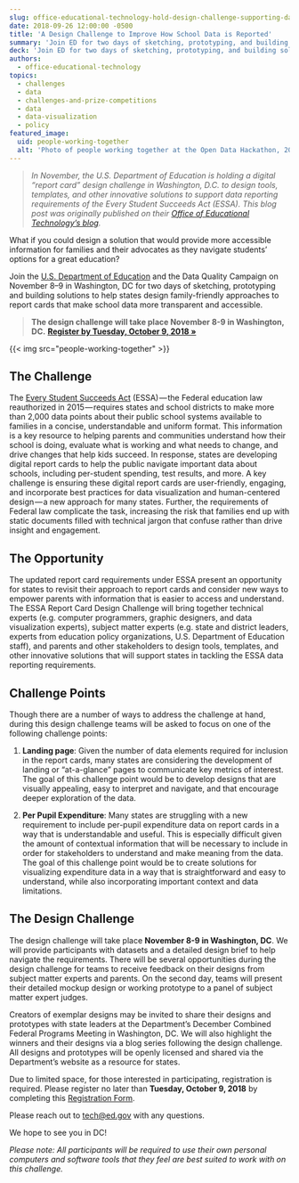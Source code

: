 ```yaml
---
slug: office-educational-technology-hold-design-challenge-supporting-data-reporting-requirements
date: 2018-09-26 12:00:00 -0500
title: 'A Design Challenge to Improve How School Data is Reported'
summary: 'Join ED for two days of sketching, prototyping, and building solutions to help states design family-friendly approaches to report cards that make school data more transparent and accessible.'
deck: 'Join ED for two days of sketching, prototyping, and building solutions to help states design family-friendly approaches to report cards that make school data more transparent and accessible.'
authors:
  - office-educational-technology
topics:
  - challenges
  - data
  - challenges-and-prize-competitions
  - data
  - data-visualization
  - policy
featured_image:
  uid: people-working-together
  alt: 'Photo of people working together at the Open Data Hackathon, 2016&#46;'
---
```


> _In November, the U.S. Department of Education is holding a digital “report card” design challenge in Washington, D.C. to design tools, templates, and other innovative solutions to support data reporting requirements of the Every Student Succeeds Act (ESSA). This blog post was originally published on their [Office of Educational Technology’s blog](https://medium.com/@OfficeofEdTech/design-challenge-2dd649e5b8b4)._

What if you could design a solution that would provide more accessible information for families and their advocates as they navigate students’ options for a great education?

Join the [U.S. Department of Education](https://www.ed.gov/) and the Data Quality Campaign on November 8–9 in Washington, DC for two days of sketching, prototyping and building solutions to help states design family-friendly approaches to report cards that make school data more transparent and accessible.

> **The design challenge will take place November 8-9 in Washington, DC.** [**Register by Tuesday, October 9, 2018 »**](https://docs.google.com/forms/d/e/1FAIpQLSdaM-aU2JRnpscva_zJdJtomnXrp7L9nc2tOnXzLcg85Q4dHQ/viewform)

{{< img src="people-working-together" >}}

## The Challenge

The [Every Student Succeeds Act](https://www.congress.gov/bill/114th-congress/senate-bill/1177) (ESSA) — the Federal education law reauthorized in 2015 — requires states and school districts to make more than 2,000 data points about their public school systems available to families in a concise, understandable and uniform format. This information is a key resource to helping parents and communities understand how their school is doing, evaluate what is working and what needs to change, and drive changes that help kids succeed. In response, states are developing digital report cards to help the public navigate important data about schools, including per-student spending, test results, and more. A key challenge is ensuring these digital report cards are user-friendly, engaging, and incorporate best practices for data visualization and human-centered design — a new approach for many states. Further, the requirements of Federal law complicate the task, increasing the risk that families end up with static documents filled with technical jargon that confuse rather than drive insight and engagement.

## The Opportunity

The updated report card requirements under ESSA present an opportunity for states to revisit their approach to report cards and consider new ways to empower parents with information that is easier to access and understand. The ESSA Report Card Design Challenge will bring together technical experts (e.g. computer programmers, graphic designers, and data visualization experts), subject matter experts (e.g. state and district leaders, experts from education policy organizations, U.S. Department of Education staff), and parents and other stakeholders to design tools, templates, and other innovative solutions that will support states in tackling the ESSA data reporting requirements.

## Challenge Points

Though there are a number of ways to address the challenge at hand, during this design challenge teams will be asked to focus on one of the following challenge points:

1. **Landing page**: Given the number of data elements required for inclusion in the report cards, many states are considering the development of landing or “at-a-glance” pages to communicate key metrics of interest. The goal of this challenge point would be to develop designs that are visually appealing, easy to interpret and navigate, and that encourage deeper exploration of the data.

2. **Per Pupil Expenditure**: Many states are struggling with a new requirement to include per-pupil expenditure data on report cards in a way that is understandable and useful. This is especially difficult given the amount of contextual information that will be necessary to include in order for stakeholders to understand and make meaning from the data. The goal of this challenge point would be to create solutions for visualizing expenditure data in a way that is straightforward and easy to understand, while also incorporating important context and data limitations.

## The Design Challenge

The design challenge will take place **November 8-9 in Washington, DC**. We will provide participants with datasets and a detailed design brief to help navigate the requirements. There will be several opportunities during the design challenge for teams to receive feedback on their designs from subject matter experts and parents. On the second day, teams will present their detailed mockup design or working prototype to a panel of subject matter expert judges.

Creators of exemplar designs may be invited to share their designs and prototypes with state leaders at the Department’s December Combined Federal Programs Meeting in Washington, DC. We will also highlight the winners and their designs via a blog series following the design challenge. All designs and prototypes will be openly licensed and shared via the Department’s website as a resource for states.

Due to limited space, for those interested in participating, registration is required. Please register no later than **Tuesday, October 9, 2018** by completing this [Registration Form](https://docs.google.com/forms/d/e/1FAIpQLSdaM-aU2JRnpscva_zJdJtomnXrp7L9nc2tOnXzLcg85Q4dHQ/viewform).

Please reach out to [tech@ed.gov](mailto:tech@ed.gov) with any questions.

We hope to see you in DC!

_Please note: All participants will be required to use their own personal computers and software tools that they feel are best suited to work with on this challenge._
